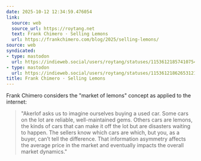 ```yaml
---
date: 2025-10-12 12:34:59.476054
link:
  source: web
  source_url: https://roytang.net
  text: Frank Chimero · Selling Lemons
  url: https://frankchimero.com/blog/2025/selling-lemons/
source: web
syndicated:
- type: mastodon
  url: https://indieweb.social/users/roytang/statuses/115361218574107546
- type: mastodon
  url: https://indieweb.social/users/roytang/statuses/115361218626531219
title: Frank Chimero · Selling Lemons
---
```


Frank Chimero considers the "market of lemons" concept as applied to the internet:
<!--sep-->
> "Akerlof asks us to imagine ourselves buying a used car. Some cars on the lot are reliable, well-maintained gems. Others cars are lemons, the kinds of cars that can make it off the lot but are disasters waiting to happen. The sellers know which cars are which, but you, as a buyer, can’t tell the difference. That information asymmetry affects the average price in the market and eventually impacts the overall market dynamics."